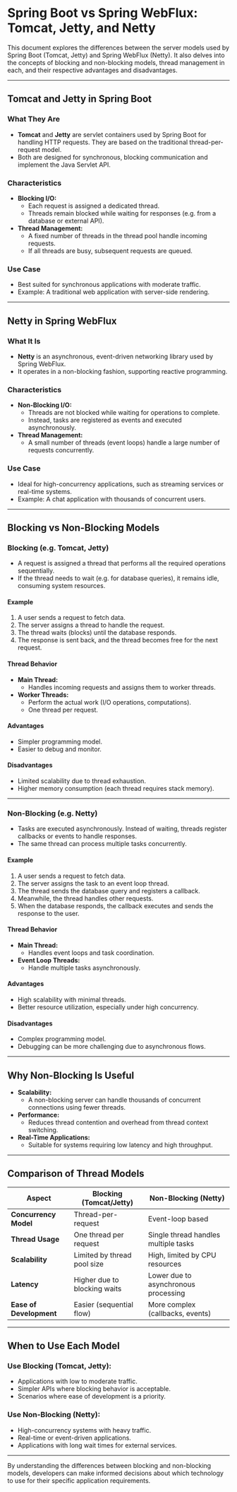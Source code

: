 # Spring Boot vs Spring WebFlux: Tomcat, Jetty, and Netty

This document explores the differences between the server models used by Spring Boot (Tomcat, Jetty) and Spring WebFlux (Netty). It also delves into the concepts of blocking and non-blocking models, thread management in each, and their respective advantages and disadvantages.

---

## Tomcat and Jetty in Spring Boot

### What They Are
- **Tomcat** and **Jetty** are servlet containers used by Spring Boot for handling HTTP requests. They are based on the traditional thread-per-request model.
- Both are designed for synchronous, blocking communication and implement the Java Servlet API.

### Characteristics
- **Blocking I/O:**
  - Each request is assigned a dedicated thread.
  - Threads remain blocked while waiting for responses (e.g. from a database or external API).
- **Thread Management:**
  - A fixed number of threads in the thread pool handle incoming requests.
  - If all threads are busy, subsequent requests are queued.

### Use Case
- Best suited for synchronous applications with moderate traffic.
- Example: A traditional web application with server-side rendering.

---

## Netty in Spring WebFlux

### What It Is
- **Netty** is an asynchronous, event-driven networking library used by Spring WebFlux.
- It operates in a non-blocking fashion, supporting reactive programming.

### Characteristics
- **Non-Blocking I/O:**
  - Threads are not blocked while waiting for operations to complete.
  - Instead, tasks are registered as events and executed asynchronously.
- **Thread Management:**
  - A small number of threads (event loops) handle a large number of requests concurrently.

### Use Case
- Ideal for high-concurrency applications, such as streaming services or real-time systems.
- Example: A chat application with thousands of concurrent users.

---

## Blocking vs Non-Blocking Models

### Blocking (e.g. Tomcat, Jetty)
- A request is assigned a thread that performs all the required operations sequentially.
- If the thread needs to wait (e.g. for database queries), it remains idle, consuming system resources.

#### Example
1. A user sends a request to fetch data.
2. The server assigns a thread to handle the request.
3. The thread waits (blocks) until the database responds.
4. The response is sent back, and the thread becomes free for the next request.

#### Thread Behavior
- **Main Thread:**
  - Handles incoming requests and assigns them to worker threads.
- **Worker Threads:**
  - Perform the actual work (I/O operations, computations).
  - One thread per request.

#### Advantages
- Simpler programming model.
- Easier to debug and monitor.

#### Disadvantages
- Limited scalability due to thread exhaustion.
- Higher memory consumption (each thread requires stack memory).

---

### Non-Blocking (e.g. Netty)
- Tasks are executed asynchronously. Instead of waiting, threads register callbacks or events to handle responses.
- The same thread can process multiple tasks concurrently.

#### Example
1. A user sends a request to fetch data.
2. The server assigns the task to an event loop thread.
3. The thread sends the database query and registers a callback.
4. Meanwhile, the thread handles other requests.
5. When the database responds, the callback executes and sends the response to the user.

#### Thread Behavior
- **Main Thread:**
  - Handles event loops and task coordination.
- **Event Loop Threads:**
  - Handle multiple tasks asynchronously.

#### Advantages
- High scalability with minimal threads.
- Better resource utilization, especially under high concurrency.

#### Disadvantages
- Complex programming model.
- Debugging can be more challenging due to asynchronous flows.

---

## Why Non-Blocking Is Useful
- **Scalability:**
  - A non-blocking server can handle thousands of concurrent connections using fewer threads.
- **Performance:**
  - Reduces thread contention and overhead from thread context switching.
- **Real-Time Applications:**
  - Suitable for systems requiring low latency and high throughput.

---

## Comparison of Thread Models

| Aspect               | Blocking (Tomcat/Jetty)         | Non-Blocking (Netty)            |
|----------------------|--------------------------------|---------------------------------|
| **Concurrency Model** | Thread-per-request             | Event-loop based                |
| **Thread Usage**     | One thread per request         | Single thread handles multiple tasks |
| **Scalability**      | Limited by thread pool size    | High, limited by CPU resources  |
| **Latency**          | Higher due to blocking waits   | Lower due to asynchronous processing |
| **Ease of Development** | Easier (sequential flow)       | More complex (callbacks, events) |

---

## When to Use Each Model

### Use Blocking (Tomcat, Jetty):
- Applications with low to moderate traffic.
- Simpler APIs where blocking behavior is acceptable.
- Scenarios where ease of development is a priority.

### Use Non-Blocking (Netty):
- High-concurrency systems with heavy traffic.
- Real-time or event-driven applications.
- Applications with long wait times for external services.

---

By understanding the differences between blocking and non-blocking models, developers can make informed decisions about which technology to use for their specific application requirements.

